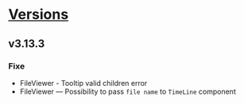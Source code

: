 # [Versions](https://github.com/Tracktor/design-system/releases)

## v3.13.3
### Fixe
- FileViewer - Tooltip valid children error
- FileViewer — Possibility to pass `file name` to `TimeLine` component
